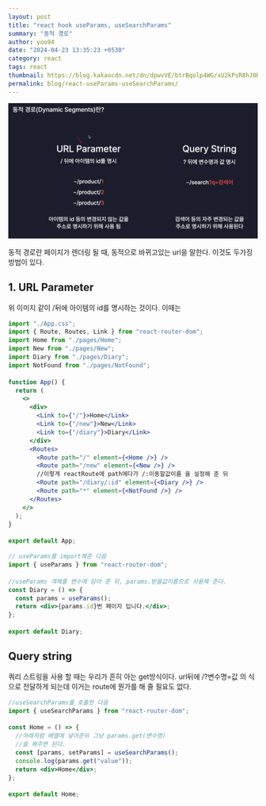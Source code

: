 ```yaml
---
layout: post
title: "react hook useParams, useSearchParams"
summary: "동적 경로"
author: yoo94
date: "2024-04-23 13:35:23 +0530"
category: react
tags: react
thumbnail: https://blog.kakaocdn.net/dn/dpwvVE/btrBqolp4WG/xU2kPsR8hJ0Rpx9B1LSoZ1/img.png
permalink: blog/react-useParams-useSearchParams/
---
```


<img src="/blog/postImg/Pasted image 20240507193110.png" alt="Pasted image 20240507193110.png" style="max-width:100%;">

동적 경로란 페이지가 렌더링 될 때, 동적으로 바뀌고있는 url을 말한다.
이것도 두가징 방법이 있다.

## 1. URL Parameter

위 이미지 같이 /뒤에 아이템의 id를 명시하는 것이다.
이때는

```jsx
import "./App.css";
import { Route, Routes, Link } from "react-router-dom";
import Home from "./pages/Home";
import New from "./pages/New";
import Diary from "./pages/Diary";
import NotFound from "./pages/NotFound";

function App() {
  return (
    <>
      <div>
        <Link to={"/"}>Home</Link>
        <Link to={"/new"}>New</Link>
        <Link to={"/diary"}>Diary</Link>
      </div>
      <Routes>
        <Route path="/" element={<Home />} />
        <Route path="/new" element={<New />} />
        //이렇게 reactRoute에 path에다가 /:이동할값이름 을 설정해 준 뒤
        <Route path="/diary/:id" element={<Diary />} />
        <Route path="*" element={<NotFound />} />
      </Routes>
    </>
  );
}

export default App;
```

```jsx
// useParams를 import해준 다음
import { useParams } from "react-router-dom";

//useParams 객체를 변수에 담아 준 뒤, params.받을값이름으로 사용해 준다.
const Diary = () => {
  const params = useParams();
  return <div>{params.id}번 페이지 입니다.</div>;
};

export default Diary;
```

## Query string

쿼리 스트링을 사용 할 때는 우리가 흔히 아는 get방식이다.
url뒤에 /?변수명=값 의 식으로 전달하게 되는데
이거는 route에 뭔가를 해 줄 필요도 없다.

```jsx
//useSearchParams를 호출한 다음
import { useSearchParams } from "react-router-dom";

const Home = () => {
  //아래처럼 배열에 넣어준뒤 그냥 params.get(변수명)
  //을 해주면 된다.
  const [params, setParams] = useSearchParams();
  console.log(params.get("value"));
  return <div>Home</div>;
};

export default Home;
```
